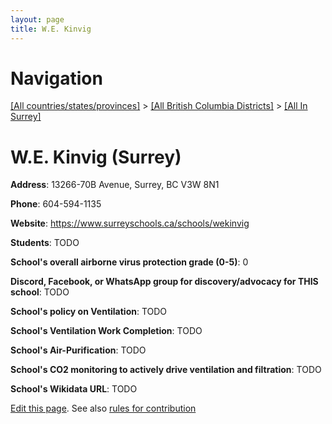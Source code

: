 ```yaml
---
layout: page
title: W.E. Kinvig
---
```

# Navigation

[[All countries/states/provinces]](../../..) > [[All British Columbia Districts]](../..) > [[All In Surrey]](..)

# W.E. Kinvig (Surrey)

**Address**: 13266-70B Avenue, Surrey, BC V3W 8N1

**Phone**: 604-594-1135

**Website**: <https://www.surreyschools.ca/schools/wekinvig>

**Students**: TODO

**School's overall airborne virus protection grade (0-5)**: 0

**Discord, Facebook, or WhatsApp group for discovery/advocacy for THIS school**: TODO

**School's policy on Ventilation**: TODO

**School's Ventilation Work Completion**: TODO

**School's Air-Purification**: TODO

**School's CO2 monitoring to actively drive ventilation and filtration**: TODO

**School's Wikidata URL**: TODO


[Edit this page](https://github.com/ventilate-schools/BC/edit/main/./Surrey/W.E._Kinvig.md). See also [rules for contribution](../../../contribution-rules/)